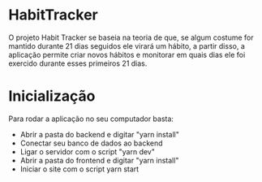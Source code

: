 # HabitTracker

O projeto Habit Tracker se baseia na teoria de que, se algum costume for mantido durante 21 dias seguidos ele virará um hábito, a partir disso, a aplicação permite criar novos hábitos e monitorar em quais dias ele foi exercido durante esses primeiros 21 dias.

# Inicialização

Para rodar a aplicação no seu computador basta:
- Abrir a pasta do backend e digitar "yarn install"
- Conectar seu banco de dados ao backend
- Ligar o servidor com o script "yarn dev"
- Abrir a pasta do frontend e digitar "yarn install"
- Iniciar o site com o script yarn start
